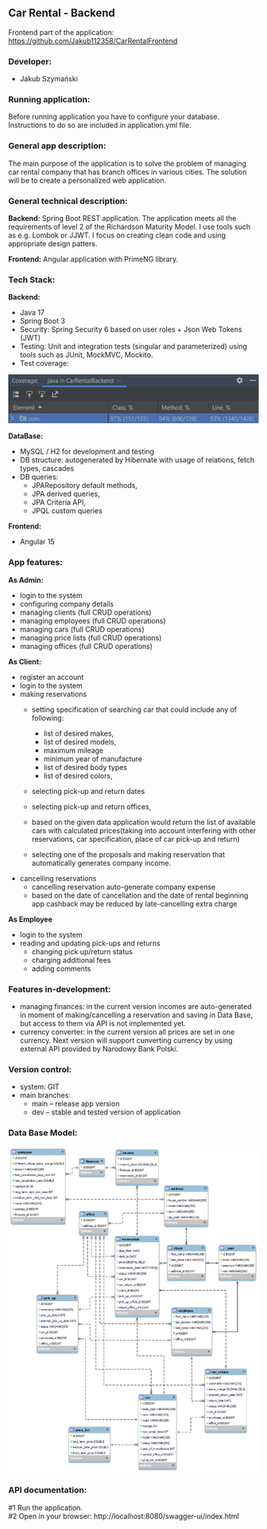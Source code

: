 ## Car Rental - Backend

Frontend part of the application: https://github.com/Jakub112358/CarRentalFrontend

### Developer:
- Jakub Szymański

### Running application:
Before running application you have to configure your database. Instructions to do so are included in application.yml file.

### General app description:
The main purpose of the application is to solve the problem of managing car rental company that has branch offices in various cities. 
The solution will be to create a personalized web application.

### General technical description: 

**Backend:**
Spring Boot REST application. The application meets all the requirements of level 2 of the Richardson Maturity Model. 
I use tools such as e.g. Lombok or JJWT. I focus on creating clean code and using appropriate design patters.


**Frontend:**
Angular application with PrimeNG library.

### Tech Stack:
**Backend:**
- Java 17
- Spring Boot 3
- Security: Spring Security 6 based on user roles + Json Web Tokens (JWT)
- Testing: Unit and integration tests (singular and parameterized) using tools such as JUnit, MockMVC, Mockito.
- Test coverage:
 <img src="src/assets/testCoverage.png" width="632" alt="test coverage">

**DataBase:**
- MySQL / H2 for development and testing
- DB structure: autogenerated by Hibernate with usage of relations, fetch types, cascades
- DB queries: 
  - JPARepository default methods,
  - JPA derived queries, 
  - JPA Criteria API,
  - JPQL custom queries


**Frontend:**
- Angular 15

### App features: 

**As Admin:**
- login to the system
- configuring company details
- managing clients (full CRUD operations)
- managing employees (full CRUD operations)
- managing cars (full CRUD operations)
- managing price lists (full CRUD operations)
- managing offices (full CRUD operations)


 **As Client:**
- register an account
- login to the system
- making reservations
  - setting specification of searching car that could include any of following:
     - list of desired makes,
     - list of desired models,
     - maximum mileage
     - minimum year of manufacture
     - list of desired body types
     - list of desired colors,
  - selecting pick-up and return dates 
  - selecting pick-up and return offices,

  - based on the given data application would return the list of available cars with calculated prices(taking into account interfering with other reservations, car specification, place of car pick-up and return)
  - selecting one of the proposals and making reservation that automatically generates company income.
- cancelling reservations
  - cancelling reservation auto-generate company expense 
  - based on the date of cancellation and the date of rental beginning app cashback may be reduced by late-cancelling extra charge

**As Employee**

- login to the system
- reading and updating pick-ups and returns
  - changing pick up/return status
  - charging additional fees
  - adding comments

### Features in-development:
- managing finances: in the current version incomes are auto-generated in moment of making/cancelling a reservation and saving in Data Base, but access to them via API is not implemented yet.
- currency converter: in the current version all prices are set in one currency. Next version will support cunverting currency by using external API provided by Narodowy Bank Polski.

### Version control: 
- system: GIT
- main branches:
  - main – release app version
  - dev – stable and tested version of application

### Data Base Model: 

![data base model](src/assets/dbDiagram.png)

### API documentation:

#1 Run the application. <br>
#2 Open in your browser: http://localhost:8080/swagger-ui/index.html

